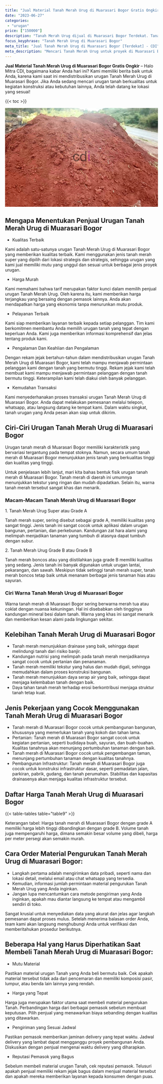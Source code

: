 ```yaml
---
title: "Jual Material Tanah Merah Urug di Muarasari Bogor Gratis Ongkir"
date: "2023-06-27"
categories:
 - "urugan"
price: ["150000"]
description: "Tanah Merah Urug dijual di Muarasari Bogor Terdekat. Tanah Merah Urug ini sering dipakai dalam proyek konstruksi sebagai material timbunan yang berkualitas dan tepat guna. Silakan hubungi kami untuk informasi lebih lanjut."
focus_keyphrase: "Tanah Merah Urug di Muarasari Bogor"
meta_title: "Jual Tanah Merah Urug di Muarasari Bogor [Terdekat] - CDI"
meta_description: "Mencari Tanah Merah Urug untuk proyek di Muarasari Bogor? Kami menawarkan Tanah Merah Urug berkualitas untuk urugan lahan. Raih penawaran terbaik sekarang."
---
```


**Jual Material Tanah Merah Urug di Muarasari Bogor Gratis Ongkir** – Halo Mitra CDI, bagaimana kabar Anda hari ini? Kami memiliki berita baik untuk Anda, karena kami saat ini mendistribusikan urugan Tanah Merah Urug di Muarasari Bogor. Jika Anda sedang mencari urugan tanah berkualitas untuk kegiatan konstruksi atau kebutuhan lainnya, Anda telah datang ke lokasi yang sesuai!

{{< toc >}}

![Jual Material Tanah Merah Urug di Muarasari Bogor Gratis Ongkir](/images/tanah/tanah-urug-05.jpg)

## Mengapa Menentukan Penjual Urugan Tanah Merah Urug di Muarasari Bogor

*   Kualitas Terbaik

Kami adalah satu-satunya urugan Tanah Merah Urug di Muarasari Bogor yang memberikan kualitas terbaik. Kami menggunakan jenis tanah merah super yang dipilih dari lokasi strategis dan strategis, sehingga urugan yang kami jual memiliki mutu yang unggul dan sesuai untuk berbagai jenis proyek urugan.

*   Harga Murah

Kami memahami bahwa tarif merupakan faktor kunci dalam memilih penjual urugan Tanah Merah Urug. Oleh karena itu, kami memberikan harga terjangkau yang bersaing dengan pemasok lainnya. Anda akan mendapatkan harga yang ekonomis tanpa menurunkan mutu produk.
*   Pelayanan Terbaik

Kami siap memberikan layanan terbaik kepada setiap pelanggan. Tim kami berkomitmen membantu Anda memilih urugan tanah yang tepat dengan keperluan Anda. Kami juga memberikan informasi komprehensif dan jelas tentang produk kami.
*   Pengalaman Dan Keahlian dan Pengalaman

Dengan rekam jejak bertahun-tahun dalam mendistribusikan urugan Tanah Merah Urug di Muarasari Bogor, kami telah mampu menjawab permintaan pelanggan kami dengan tanah yang bermutu tinggi. Rekam jejak kami telah membuat kami mampu menjawab permintaan pelanggan dengan tanah bermutu tinggi. Keterampilan kami telah diakui oleh banyak pelanggan.
*   Kemudahan Transaksi

Kami menyederhanakan proses transaksi urugan Tanah Merah Urug di Muarasari Bogor. Anda dapat melakukan pemesanan melalui telepon, whatsapp, atau langsung datang ke tempat kami. Dalam waktu singkat, tanah urugan yang Anda pesan akan siap untuk dikirim.

## Ciri-Ciri Urugan Tanah Merah Urug di Muarasari Bogor

Urugan tanah merah di Muarasari Bogor memiliki karakteristik yang bervariasi tergantung pada tempat stoknya. Namun, secara umum tanah merah di Muarasari Bogor menunjukkan jenis tanah yang berkualitas tinggi dan kualitas yang tinggi.

Untuk penjelasan lebih lanjut, mari kita bahas bentuk fisik urugan tanah merah di Muarasari Bogor. Tanah merah di daerah ini umumnya menunjukkan tekstur yang ringan dan mudah dipadatkan. Selain itu, warna tanah merah tersebut sangat khas dan menarik.

### Macam-Macam Tanah Merah Urug di Muarasari Bogor

1\. Tanah Merah Urug Super atau Grade A

Tanah merah super, sering disebut sebagai grade A, memiliki kualitas yang sangat tinggi. Jenis tanah ini sangat cocok untuk aplikasi dalam urugan bangunan, pertanian, dan perkebunan. Kandungan zat hara alami yang melimpah menjadikan tanaman yang tumbuh di atasnya dapat tumbuh dengan subur.

2\. Tanah Merah Urug Grade B atau Grade B

Tanah merah boncos atau yang diistilahkan juga grade B memiliki kualitas yang sedang. Jenis tanah ini banyak digunakan untuk urugan lantai, pekarangan, dan sawah. Meskipun tidak setinggi tanah merah super, tanah merah boncos tetap baik untuk menanam berbagai jenis tanaman hias atau sayuran.

### Ciri Warna Tanah Merah Urug di Muarasari Bogor

Warna tanah merah di Muarasari Bogor sering berwarna merah tua atau coklat dengan nuansa kekuningan. Hal ini disebabkan oleh tingginya kandungan mineral besi dalam tanah. Warna yang khas ini sangat menarik dan memberikan kesan alami pada lingkungan sekitar.

## Kelebihan Tanah Merah Urug di Muarasari Bogor

*   Tanah merah menunjukkan drainase yang baik, sehingga dapat melindungi tanah dari risiko banjir.
*   Kandungan nutrisi yang melimpah pada tanah merah menjadikannya sangat cocok untuk pertanian dan penanaman.
*   Tanah merah memiliki tekstur yang halus dan mudah digali, sehingga memudahkan dalam proses konstruksi bangunan.
*   Tanah merah menunjukkan daya serap air yang baik, sehingga dapat menjaga kelembaban tanah dengan baik.
*   Daya tahan tanah merah terhadap erosi berkontribusi menjaga struktur tanah tetap kuat.

## Jenis Pekerjaan yang Cocok Menggunakan Tanah Merah Urug di Muarasari Bogor

*   Tanah merah di Muarasari Bogor cocok untuk pembangunan bangunan, khususnya yang memerlukan tanah yang kokoh dan tahan lama.
*   Pertanian: Tanah merah di Muarasari Bogor sangat cocok untuk kegiatan pertanian, seperti budidaya buah, sayuran, dan buah-buahan. Kualitas tanahnya akan menunjang pertumbuhan tanaman dengan baik.
*   Tanah merah di Muarasari Bogor cocok untuk pengembangan taman, menunjang pertumbuhan tanaman dengan kualitas tanahnya.
*   Pembangunan Infrastruktur: Tanah merah di Muarasari Bogor juga cocok untuk konstruksi infrastruktur dasar, seperti pemadatan jalan, parkiran, pabrik, gudang, dan tanah perumahan. Stabilitas dan kapasitas drainasenya akan menjaga kualitas infrastruktur tersebut.

## Daftar Harga Tanah Merah Urug di Muarasari Bogor

{{< table-tables table="table9" >}}

Keterangan tabel: Harga tanah merah di Muarasari Bogor dengan grade A memiliki harga lebih tinggi dibandingkan dengan grade B. Volume tanah juga mempengaruhi harga, dimana semakin besar volume yang dibeli, harga per meter persegi akan semakin murah.

## Cara Order Material Pengurukan Tanah Merah Urug di Muarasari Bogor:

*   Langkah pertama adalah mengirimkan data pribadi, seperti nama dan lokasi detail, melalui email atau chat whatsapp yang tersedia.
*   Kemudian, informasi jumlah permintaan material pengurukan Tanah Merah Urug yang Anda inginkan.
*   Jangan lupa mencantumkan cara metode pengiriman yang Anda inginkan, apakah mau diantar langsung ke tempat atau mengambil sendiri di toko.

Sangat krusial untuk menyediakan data yang akurat dan jelas agar langkah pemesanan dapat proses mulus. Setelah menerima balasan order Anda, team kami akan langsung menghubungi Anda untuk verifikasi dan memberitahukan prosedur berikutnya.

## Beberapa Hal yang Harus Diperhatikan Saat Membeli Tanah Merah Urug di Muarasari Bogor:

*   Mutu Material

Pastikan material urugan Tanah yang Anda beli bermutu baik. Cek apakah material tersebut tidak ada dari pencemaran dan memiliki komposisi pasir, lumpur, atau benda lain lainnya yang rendah.
*   Harga yang Tepat

Harga juga merupakan faktor utama saat membeli material pengurukan Tanah. Perbandingan harga dari berbagai pemasok sebelum membuat keputusan. Pilih penjual yang menawarkan biaya sebanding dengan kualitas yang ditawarkan.
*   Pengiriman yang Sesuai Jadwal

Pastikan pemasok memberikan jaminan delivery yang tepat waktu. Jadwal delivery yang lambat dapat mengganggu proyek pembangunan Anda. Diskusikan dengan penjual mengenai waktu delivery yang diharapkan.
*   Reputasi Pemasok yang Bagus

Sebelum membeli material urugan Tanah, cek reputasi pemasok. Telusuri apakah penjual memiliki rekam jejak bagus dalam menjual material tersebut dan apakah mereka memberikan layanan kepada konsumen dengan puas.